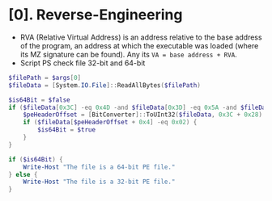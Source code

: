 # [0]. Reverse-Engineering
- RVA (Relative Virtual Address) is an address relative to the base address of the program, an address at which the executable was loaded (where its MZ signature can be found). Any its `VA = base address + RVA`.
- Script PS check file 32-bit and 64-bit
```powershell
$filePath = $args[0]
$fileData = [System.IO.File]::ReadAllBytes($filePath)

$is64Bit = $false
if ($fileData[0x3C] -eq 0x4D -and $fileData[0x3D] -eq 0x5A -and $fileData[0x3E] -eq 0x50 -and $fileData[0x3F] -eq 0x45) {
    $peHeaderOffset = [BitConverter]::ToUInt32($fileData, 0x3C + 0x28)
    if ($fileData[$peHeaderOffset + 0x4] -eq 0x02) {
        $is64Bit = $true
    }
}

if ($is64Bit) {
    Write-Host "The file is a 64-bit PE file."
} else {
    Write-Host "The file is a 32-bit PE file."
}
```
